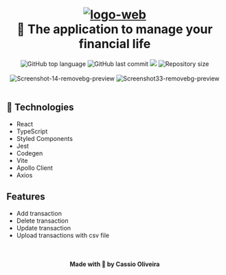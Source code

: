 <h1 align="center">
    <a href="https://imgbb.com/"><img src="https://i.ibb.co/jb0Fkdk/logo-web.png" alt="logo-web" border="0"></a>
    <br>
    🌟 The application to manage your financial life
</h1>

<div align="center">
  <tr><img alt="GitHub top language" src="https://img.shields.io/github/languages/top/cassiosilva93/finance-web.svg"><tr>
  <tr><img alt="GitHub last commit" src="https://img.shields.io/github/last-commit/cassiosilva93/finance-web.svg"><tr>
  <tr><img src="https://codecov.io/gh/cassiosilva93/finance-web/branch/main/graph/badge.svg?token=C52HGZG6IV"/><tr>
  <tr><img alt="Repository size" src="https://img.shields.io/github/repo-size/cassiosilva93/finance-web.svg"><tr>
</div>

<br>

<div align="center">
  <div>
    <img src="https://i.ibb.co/2jrn3Tf/Screenshot-14-removebg-preview.png" alt="Screenshot-14-removebg-preview" border="0">
    <img src="https://i.ibb.co/022KwZF/Screenshot33-removebg-preview.png" alt="Screenshot33-removebg-preview" border="0">
</div>
</a>

</div>

<br>

## 🚀 Technologies

- React
- TypeScript
- Styled Components
- Jest
- Codegen
- Vite
- Apollo Client
- Axios

## Features

- Add transaction
- Delete transaction
- Update transaction
- Upload transactions with csv file

<br>

<h4 align="center">Made with 💙 by Cassio Oliveira</h4>
